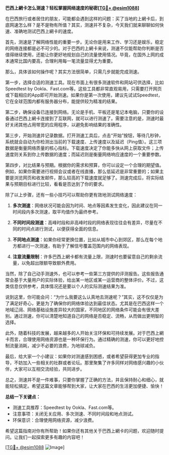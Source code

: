 **巴西上網卡怎么测速？轻松掌握网络速度的秘密[[TG💪+ @esim1088](https://t.me/s/esim1088)]**

在巴西旅行或者居住的朋友，可能都会遇到这样的问题：买了当地的上網卡后，到底网速怎么样？是不是物有所值？其实，测速并不复杂，今天我们就来聊聊如何快速、准确地测试巴西上網卡的速度。

首先，测速是了解网络性能的重要一步。无论你是用来工作、学习还是娱乐，稳定的网络连接都是必不可少的。对于巴西的上網卡来说，测速不仅能帮助你判断是否值得继续使用，还能让你更好地规划自己的流量使用情况。毕竟，在国外上网的成本通常比国内要高，合理利用每一笔流量显得尤为重要。

那么，具体该如何操作呢？其实方法很简单，只需几步就能完成测速。

第一步，选择合适的测速工具。现在市面上有很多测速软件和网站可供选择，比如Speedtest by Ookla、Fast.com等。这些工具都非常直观易用，只需要打开网页或下载相应的App即可开始测速。如果你是第一次使用，建议先试试Speedtest，它在全球范围内都有服务器分布，能提供较为精准的结果。

第二步，确保设备已连接到网络。无论是手机、平板还是笔记本电脑，只要你的设备通过巴西上網卡连接到了互联网，就可以进行测速了。需要注意的是，测速时最好关闭其他占用带宽的应用程序，以避免影响结果的准确性。

第三步，开始测速并记录数据。打开测速工具后，点击“开始”按钮，等待几秒钟，系统就会自动为你检测出当前的下载速度、上传速度以及延迟（Ping值）。这三项数据是衡量网络质量的核心指标。下载速度决定了你能多快从网上获取文件；上传速度则关系到你上传数据的速度；而延迟则是衡量网络响应速度的一个重要参数。

第四步，对比结果与预期。根据你的需求和预算，你可以设定一个合理的期望值。例如，如果你需要进行视频会议或者在线直播，那么低延迟是非常重要的；如果主要是浏览网页和收发邮件，那么较高的下载速度就足够了。测速完成后，将实际结果与预期目标进行比较，看看是否达到了你的要求。

除了以上步骤，还有一些小技巧可以帮助你更有效地测试网络速度：

1. **多次测速**：网络状况可能会因为时间、地点等因素发生变化，因此建议在同一时间段内多次测速，取平均值作为最终参考。
   
2. **不同时间段测速**：高峰时段和非高峰时段的网络表现往往会有差异，尽量在不同的时间点进行测试，以便获得全面的信息。

3. **不同地点测速**：如果你经常更换位置，比如从城市中心到郊区，那么在每个地方都进行一次测速，有助于了解信号覆盖范围内的网络表现。

4. **注意流量限制**：许多巴西上網卡都有流量上限，测速时也要留意自己的剩余流量，以免超出限额导致额外费用。

当然，除了自己动手测速外，也可以参考一些第三方提供的评测报告。这些报告通常会基于大量用户的实际体验，给出某一地区或某一运营商的整体评价。不过，这类信息仅供参考，具体情况还是要以个人的实际测速结果为准。

说到这里，你可能会问：“为什么我要这么认真地去测速呢？”其实，这不仅仅是为了满足好奇心，更是为了确保你的网络体验达到最佳状态。尤其是在巴西这样一个地域辽阔、网络基础设施差异较大的国家，不同地区的网络条件可能会有很大差别。通过测速，你可以清楚地知道自己的网络是否稳定、流畅，从而做出更明智的选择。

此外，随着科技的发展，越来越多的人开始关注环保和可持续发展。对于巴西上網卡而言，合理使用网络资源也是一种环保行为。通过精确的测速，你可以更好地控制流量消耗，减少不必要的浪费，为地球减负。

最后，给大家一个小建议：如果你对测速感到困惑，或者希望获得更加专业的指导，不妨加入一些相关的社群或者论坛。那里聚集了许多同样对网络感兴趣的小伙伴，大家可以互相交流经验，共同进步。

总之，测速并不是一件难事，只要你掌握了正确的方法，并且保持耐心和细心，就能轻松搞定。希望这篇文章能够帮到大家，让大家在巴西的生活更加便捷、愉快！

**总结一下关键点：**
- 测速工具推荐：Speedtest by Ookla、Fast.com等。
- 注意事项：关闭无关应用、多次测速、不同时间段和地点测试。
- 环保意识：合理使用网络资源，减少浪费。

希望这篇指南对你有所帮助！如果你还有其他关于巴西上網卡的问题，欢迎随时提问。让我们一起探索更多有趣的内容吧！

[[TG💪+ @esim1088](https://t.me/s/esim1088) ![Image](https://i.postimg.cc/4NQfJmqS/Snipaste-2025-05-13-00-14-12.png)]